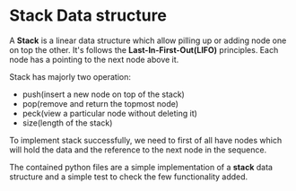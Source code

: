 # Stack Data structure
A __Stack__ is a linear data structure which allow pilling up or adding node one on top the other. It's follows the 
**Last-In-First-Out(LIFO)** principles. Each node has a pointing to the next node above it.

Stack has majorly two operation: 
- push(insert a new node on top of the stack)
- pop(remove and return the topmost node)
- peck(view a particular node without deleting it)
- size(length of the stack)

To implement stack successfully, we need to first of all have nodes which
will hold the data and the reference
to the next node in the sequence. 

The contained python files are a simple implementation of a __stack__ data structure and a simple test to check the 
few functionality added.